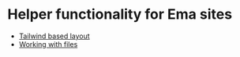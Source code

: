 # Helper functionality for Ema sites

* [Tailwind based layout](howto/helpers/tailwind.md)
* [Working with files](howto/helpers/file-changes.md)
